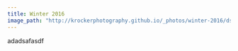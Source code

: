 ```yaml
---
title: Winter 2016
image_path: "http://krockerphotography.github.io/_photos/winter-2016/dsc00196jpg_26166109572_o.jpg"
---
```


adadsafasdf
